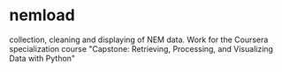 # nemload
collection, cleaning and displaying of NEM data. Work for the Coursera specialization course "Capstone: Retrieving, Processing, and Visualizing Data with Python"
